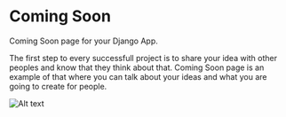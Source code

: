 # Coming Soon
Coming Soon page for your Django App.

The first step to every successfull project is to share your idea with other peoples and know that they think about that.
Coming Soon page is an example of that where you can talk about your ideas and what you are going to create for people.

![Alt text](http://i68.tinypic.com/15s0mf5.jpg "Screenshot")
